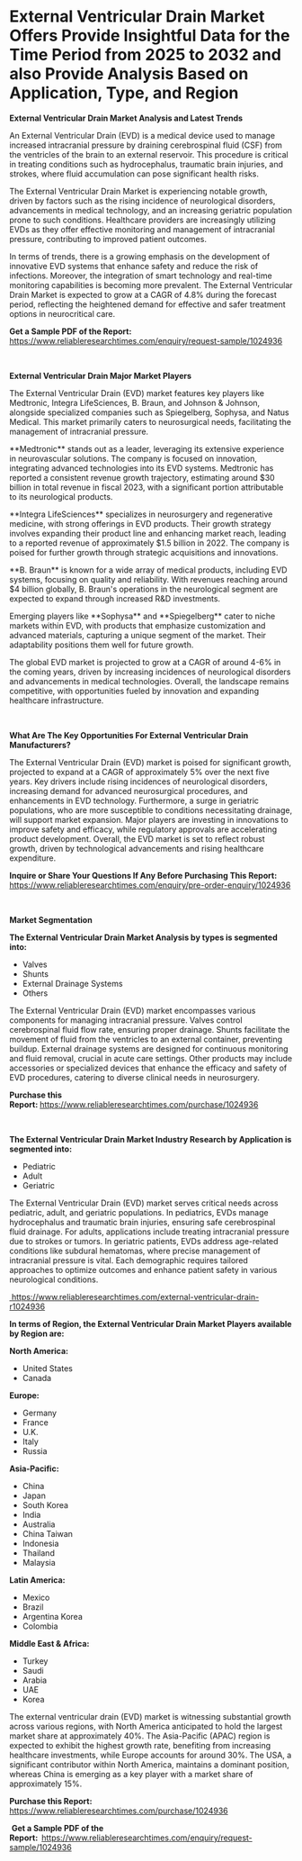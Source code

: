 <p><h1>External Ventricular Drain Market Offers Provide Insightful Data for the Time Period from 2025 to 2032 and also Provide Analysis Based on Application, Type, and Region</h1></p><p><strong>External Ventricular Drain Market Analysis and Latest Trends</strong></p>
<p><p>An External Ventricular Drain (EVD) is a medical device used to manage increased intracranial pressure by draining cerebrospinal fluid (CSF) from the ventricles of the brain to an external reservoir. This procedure is critical in treating conditions such as hydrocephalus, traumatic brain injuries, and strokes, where fluid accumulation can pose significant health risks.</p><p>The External Ventricular Drain Market is experiencing notable growth, driven by factors such as the rising incidence of neurological disorders, advancements in medical technology, and an increasing geriatric population prone to such conditions. Healthcare providers are increasingly utilizing EVDs as they offer effective monitoring and management of intracranial pressure, contributing to improved patient outcomes.</p><p>In terms of trends, there is a growing emphasis on the development of innovative EVD systems that enhance safety and reduce the risk of infections. Moreover, the integration of smart technology and real-time monitoring capabilities is becoming more prevalent. The External Ventricular Drain Market is expected to grow at a CAGR of 4.8% during the forecast period, reflecting the heightened demand for effective and safer treatment options in neurocritical care.</p></p>
<p><strong>Get a Sample PDF of the Report:&nbsp;</strong> <a href="https://www.reliableresearchtimes.com/enquiry/request-sample/1024936?utm_campaign=2186&utm_medium=2&utm_source=Github&utm_content=ia&utm_term=18042025&utm_id=external-ventricular-drain">https://www.reliableresearchtimes.com/enquiry/request-sample/1024936</a></p>
<p>&nbsp;</p>
<p><strong>External Ventricular Drain Major Market Players</strong></p>
<p><p>The External Ventricular Drain (EVD) market features key players like Medtronic, Integra LifeSciences, B. Braun, and Johnson & Johnson, alongside specialized companies such as Spiegelberg, Sophysa, and Natus Medical. This market primarily caters to neurosurgical needs, facilitating the management of intracranial pressure.</p><p>**Medtronic** stands out as a leader, leveraging its extensive experience in neurovascular solutions. The company is focused on innovation, integrating advanced technologies into its EVD systems. Medtronic has reported a consistent revenue growth trajectory, estimating around $30 billion in total revenue in fiscal 2023, with a significant portion attributable to its neurological products. </p><p>**Integra LifeSciences** specializes in neurosurgery and regenerative medicine, with strong offerings in EVD products. Their growth strategy involves expanding their product line and enhancing market reach, leading to a reported revenue of approximately $1.5 billion in 2022. The company is poised for further growth through strategic acquisitions and innovations.</p><p>**B. Braun** is known for a wide array of medical products, including EVD systems, focusing on quality and reliability. With revenues reaching around $4 billion globally, B. Braun's operations in the neurological segment are expected to expand through increased R&D investments.</p><p>Emerging players like **Sophysa** and **Spiegelberg** cater to niche markets within EVD, with products that emphasize customization and advanced materials, capturing a unique segment of the market. Their adaptability positions them well for future growth.</p><p>The global EVD market is projected to grow at a CAGR of around 4-6% in the coming years, driven by increasing incidences of neurological disorders and advancements in medical technologies. Overall, the landscape remains competitive, with opportunities fueled by innovation and expanding healthcare infrastructure.</p></p>
<p>&nbsp;</p>
<p><strong>What Are The Key Opportunities For External Ventricular Drain Manufacturers?</strong></p>
<p><p>The External Ventricular Drain (EVD) market is poised for significant growth, projected to expand at a CAGR of approximately 5% over the next five years. Key drivers include rising incidences of neurological disorders, increasing demand for advanced neurosurgical procedures, and enhancements in EVD technology. Furthermore, a surge in geriatric populations, who are more susceptible to conditions necessitating drainage, will support market expansion. Major players are investing in innovations to improve safety and efficacy, while regulatory approvals are accelerating product development. Overall, the EVD market is set to reflect robust growth, driven by technological advancements and rising healthcare expenditure.</p></p>
<p><strong>Inquire or Share Your Questions If Any Before Purchasing This Report:</strong> <a href="https://www.reliableresearchtimes.com/enquiry/pre-order-enquiry/1024936?utm_campaign=2186&utm_medium=2&utm_source=Github&utm_content=ia&utm_term=18042025&utm_id=external-ventricular-drain">https://www.reliableresearchtimes.com/enquiry/pre-order-enquiry/1024936</a></p>
<p>&nbsp;</p>
<p><strong>Market Segmentation</strong></p>
<p><strong>The External Ventricular Drain Market Analysis by types is segmented into:</strong></p>
<p><ul><li>Valves</li><li>Shunts</li><li>External Drainage Systems</li><li>Others</li></ul></p>
<p><p>The External Ventricular Drain (EVD) market encompasses various components for managing intracranial pressure. Valves control cerebrospinal fluid flow rate, ensuring proper drainage. Shunts facilitate the movement of fluid from the ventricles to an external container, preventing buildup. External drainage systems are designed for continuous monitoring and fluid removal, crucial in acute care settings. Other products may include accessories or specialized devices that enhance the efficacy and safety of EVD procedures, catering to diverse clinical needs in neurosurgery.</p></p>
<p><strong>Purchase this Report:&nbsp;</strong><a href="https://www.reliableresearchtimes.com/purchase/1024936?utm_campaign=2186&utm_medium=2&utm_source=Github&utm_content=ia&utm_term=18042025&utm_id=external-ventricular-drain">https://www.reliableresearchtimes.com/purchase/1024936</a></p>
<p>&nbsp;</p>
<p><strong>The External Ventricular Drain Market Industry Research by Application is segmented into:</strong></p>
<p><ul><li>Pediatric</li><li>Adult</li><li>Geriatric</li></ul></p>
<p><p>The External Ventricular Drain (EVD) market serves critical needs across pediatric, adult, and geriatric populations. In pediatrics, EVDs manage hydrocephalus and traumatic brain injuries, ensuring safe cerebrospinal fluid drainage. For adults, applications include treating intracranial pressure due to strokes or tumors. In geriatric patients, EVDs address age-related conditions like subdural hematomas, where precise management of intracranial pressure is vital. Each demographic requires tailored approaches to optimize outcomes and enhance patient safety in various neurological conditions.</p></p>
<p><a href="https://www.reliableresearchtimes.com/external-ventricular-drain-r1024936?utm_campaign=2186&utm_medium=2&utm_source=Github&utm_content=ia&utm_term=18042025&utm_id=external-ventricular-drain">&nbsp;https://www.reliableresearchtimes.com/external-ventricular-drain-r1024936</a></p>
<p><strong>In terms of Region, the External Ventricular Drain Market Players available by Region are:</strong></p>
<p>
    <p> <strong> North America: </strong>
        <ul>
            <li>United States</li>
            <li>Canada</li>
        </ul>
        </p> 
    <p> <strong> Europe: </strong>
        <ul>
            <li>Germany</li>
            <li>France</li>
            <li>U.K.</li>
            <li>Italy</li>
            <li>Russia</li>
        </ul>
        </p> 
    <p> <strong> Asia-Pacific: </strong>
        <ul>
            <li>China</li>
            <li>Japan</li>
            <li>South Korea</li>
            <li>India</li>
            <li>Australia</li>
            <li>China Taiwan</li>
            <li>Indonesia</li>
            <li>Thailand</li>
            <li>Malaysia</li>
        </ul>
        </p> 
    <p> <strong> Latin America: </strong>
        <ul>
            <li>Mexico</li>
            <li>Brazil</li>
            <li>Argentina Korea</li>
            <li>Colombia</li>
        </ul>
        </p> 
    <p> <strong> Middle East & Africa: </strong>
        <ul>
            <li>Turkey</li>
            <li>Saudi</li>
            <li>Arabia</li>
            <li>UAE</li>
            <li>Korea</li>
        </ul>
    </p>
    </p>
<p><p>The external ventricular drain (EVD) market is witnessing substantial growth across various regions, with North America anticipated to hold the largest market share at approximately 40%. The Asia-Pacific (APAC) region is expected to exhibit the highest growth rate, benefiting from increasing healthcare investments, while Europe accounts for around 30%. The USA, a significant contributor within North America, maintains a dominant position, whereas China is emerging as a key player with a market share of approximately 15%.</p></p>
<p><strong>Purchase this Report: </strong><a href="https://www.reliableresearchtimes.com/purchase/1024936?utm_campaign=2186&utm_medium=2&utm_source=Github&utm_content=ia&utm_term=18042025&utm_id=external-ventricular-drain">https://www.reliableresearchtimes.com/purchase/1024936</a></p>
<p>&nbsp;<strong>Get a Sample PDF of the Report:&nbsp;&nbsp;</strong><a href="https://www.reliableresearchtimes.com/enquiry/request-sample/1024936?utm_campaign=2186&utm_medium=2&utm_source=Github&utm_content=ia&utm_term=18042025&utm_id=external-ventricular-drain">https://www.reliableresearchtimes.com/enquiry/request-sample/1024936</a></p>
<p><strong></strong></p>
<p><p></p><p></p><p></p></p>